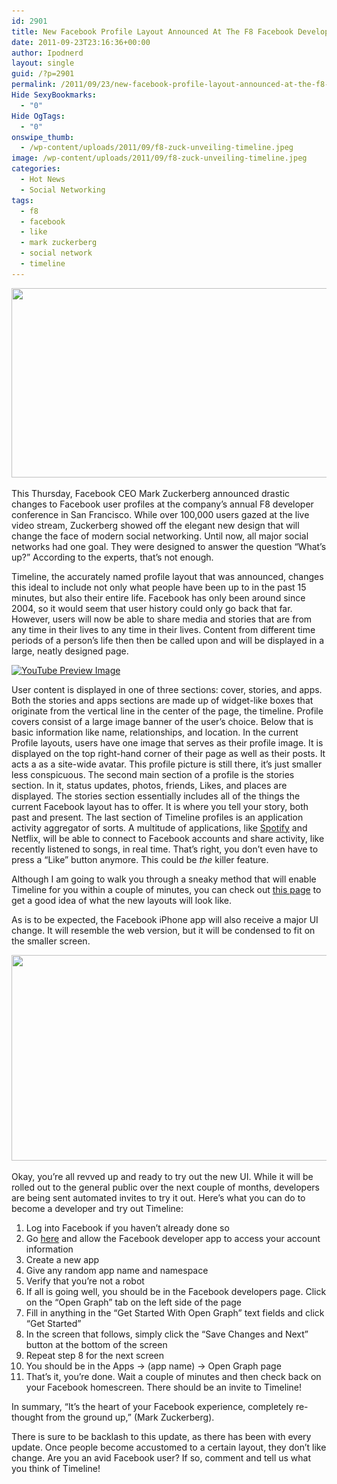 ```yaml
---
id: 2901
title: New Facebook Profile Layout Announced At The F8 Facebook Developer Conference
date: 2011-09-23T23:16:36+00:00
author: Ipodnerd
layout: single
guid: /?p=2901
permalink: /2011/09/23/new-facebook-profile-layout-announced-at-the-f8-facebook-developer-conference/
Hide SexyBookmarks:
  - "0"
Hide OgTags:
  - "0"
onswipe_thumb:
  - /wp-content/uploads/2011/09/f8-zuck-unveiling-timeline.jpeg
image: /wp-content/uploads/2011/09/f8-zuck-unveiling-timeline.jpeg
categories:
  - Hot News
  - Social Networking
tags:
  - f8
  - facebook
  - like
  - mark zuckerberg
  - social network
  - timeline
---
```

[<img class="aligncenter size-full wp-image-2902" title="f8-zuck-unveiling-timeline" src="/wp-content/uploads/2011/09/f8-zuck-unveiling-timeline.jpeg" alt="" width="556" height="303" srcset="/wp-content/uploads/2011/09/f8-zuck-unveiling-timeline.jpeg 556w, /wp-content/uploads/2011/09/f8-zuck-unveiling-timeline-300x163.jpeg 300w, /wp-content/uploads/2011/09/f8-zuck-unveiling-timeline-180x98.jpeg 180w, /wp-content/uploads/2011/09/f8-zuck-unveiling-timeline-360x196.jpeg 360w" sizes="(max-width: 556px) 100vw, 556px" />](/wp-content/uploads/2011/09/f8-zuck-unveiling-timeline.jpeg)

This Thursday, Facebook CEO Mark Zuckerberg announced drastic changes to Facebook user profiles at the company&#8217;s annual F8 developer conference in San Francisco. While over 100,000 users gazed at the live video stream, Zuckerberg showed off the elegant new design that will change the face of modern social networking. Until now, all major social networks had one goal. They were designed to answer the question &#8220;What&#8217;s up?&#8221; According to the experts, that&#8217;s not enough.

Timeline, the accurately named profile layout that was announced, changes this ideal to include not only what people have been up to in the past 15 minutes, but also their entire life. Facebook has only been around since 2004, so it would seem that user history could only go back that far. However, users will now be able to share media and stories that are from any time in their lives to any time in their lives. Content from different time periods of a person&#8217;s life then then be called upon and will be displayed in a large, neatly designed page.

<span class="vvqbox vvqyoutube" style="width:585px;height:330px;"><span id="vvq-2901-youtube-1"><a href="http://www.youtube.com/watch?v=hzPEPfJHfKU"><img src="http://img.youtube.com/vi/hzPEPfJHfKU/0.jpg" alt="YouTube Preview Image" /></a></span></span> 

User content is displayed in one of three sections: cover, stories, and apps. Both the stories and apps sections are made up of widget-like boxes that originate from the vertical line in the center of the page, the timeline. Profile covers consist of a large image banner of the user&#8217;s choice. Below that is basic information like name, relationships, and location. In the current Profile layouts, users have one image that serves as their profile image. It is displayed on the top right-hand corner of their page as well as their posts. It acts a as a site-wide avatar. This profile picture is still there, it&#8217;s just smaller less conspicuous. The second main section of a profile is the stories section. In it, status updates, photos, friends, Likes, and places are displayed. The stories section essentially includes all of the things the current Facebook layout has to offer. It is where you tell your story, both past and present. The last section of Timeline profiles is an application activity aggregator of sorts. A multitude of applications, like [Spotify](/2011/07/14/music-streaming-service-spotify-is-now-available-in-the-u-s/ "Music Streaming Service Spotify Is Now Available In The U.S. !") and Netflix, will be able to connect to Facebook accounts and share activity, like recently listened to songs, in real time. That&#8217;s right, you don&#8217;t even have to press a &#8220;Like&#8221; button anymore. This could be _the_ killer feature.

Although I am going to walk you through a sneaky method that will enable Timeline for you within a couple of minutes, you can check out <a title="https://www.facebook.com/about/timeline" href="https://www.facebook.com/about/timeline" target="_blank">this page</a> to get a good idea of what the new layouts will look like.

As is to be expected, the Facebook iPhone app will also receive a major UI change. It will resemble the web version, but it will be condensed to fit on the smaller screen.

<p style="text-align: center;">
  <a href="/wp-content/uploads/2011/09/iphone-timeline.jpeg"><img class="aligncenter size-full wp-image-2910" title="iphone-timeline" src="/wp-content/uploads/2011/09/iphone-timeline.jpeg" alt="" width="531" height="329" srcset="/wp-content/uploads/2011/09/iphone-timeline.jpeg 590w, /wp-content/uploads/2011/09/iphone-timeline-300x186.jpeg 300w, /wp-content/uploads/2011/09/iphone-timeline-180x111.jpeg 180w, /wp-content/uploads/2011/09/iphone-timeline-360x223.jpeg 360w" sizes="(max-width: 531px) 100vw, 531px" /></a>
</p>

<p style="text-align: left;">
  Okay, you&#8217;re all revved up and ready to try out the new UI. While it will be rolled out to the general public over the next couple of months, developers are being sent automated invites to try it out. Here&#8217;s what you can do to become a developer and try out Timeline:
</p>

  1. Log into Facebook if you haven&#8217;t already done so
  2. Go <a title="https://developers.facebook.com/apps" href="https://developers.facebook.com/apps" target="_blank">here</a> and allow the Facebook developer app to access your account information
  3. Create a new app
  4. Give any random app name and namespace
  5. Verify that you&#8217;re not a robot
  6. If all is going well, you should be in the Facebook developers page. Click on the &#8220;Open Graph&#8221; tab on the left side of the page
  7. Fill in anything in the &#8220;Get Started With Open Graph&#8221; text fields and click &#8220;Get Started&#8221;
  8. In the screen that follows, simply click the &#8220;Save Changes and Next&#8221; button at the bottom of the screen
  9. Repeat step 8 for the next screen
 10. You should be in the Apps -> (app name) -> Open Graph page
 11. That&#8217;s it, you&#8217;re done. Wait a couple of minutes and then check back on your Facebook homescreen. There should be an invite to Timeline!

In summary, &#8220;It’s the heart of your Facebook experience, completely re-thought from the ground up,” (Mark Zuckerberg).

There is sure to be backlash to this update, as there has been with every update. Once people become accustomed to a certain layout, they don&#8217;t like change. Are you an avid Facebook user? If so, comment and tell us what you think of Timeline!

